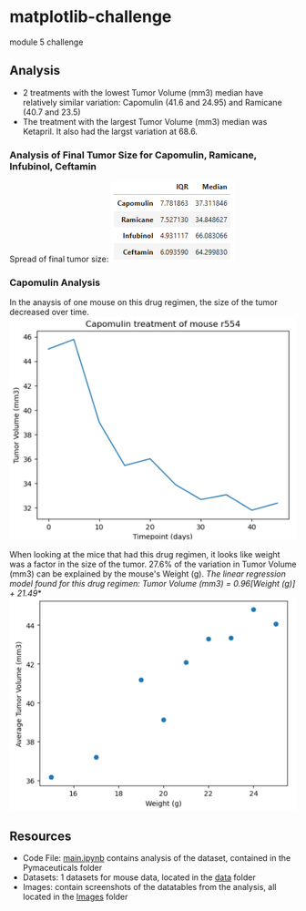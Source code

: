 # matplotlib-challenge
module 5 challenge

## Analysis
- 2 treatments with the lowest Tumor Volume (mm3) median have relatively similar variation: Capomulin (41.6 and 24.95) and Ramicane (40.7 and 23.5)
- The treatment with the largest Tumor Volume (mm3) median was Ketapril. It also had the largst variation  at 68.6.

### Analysis of Final Tumor Size for Capomulin, Ramicane, Infubinol, Ceftamin
Spread of final tumor size:
![iqr and median table](https://github.com/megan-oconnor/matplotlib-challenge/blob/main/Images/final_tumor_iqr_median_table.png)

### Capomulin Analysis
In the anaysis of one mouse on this drug regimen, the size of the tumor decreased over time.
![single mouse analysis](https://github.com/megan-oconnor/matplotlib-challenge/blob/main/Images/capomulin_mouse_r554.png)

When looking at the mice that had this drug regimen, it looks like weight was a factor in the size of the tumor.
27.6% of the variation in Tumor Volume (mm3) can be explained by the mouse's Weight (g).
**The linear regression model found for this drug regimen: Tumor Volume (mm3) = 0.96*[Weight (g)] + 21.49**
![weight and tumor size spread for capomulin](https://github.com/megan-oconnor/matplotlib-challenge/blob/main/Images/capomulin_weight_to_tumor_volume.png)


## Resources
- Code File: [main.ipynb](https://github.com/megan-oconnor/matplotlib-challenge/blob/main/main.ipynb) contains analysis of the dataset, contained in the Pymaceuticals folder
- Datasets: 1 datasets for mouse data, located in the [data](https://github.com/megan-oconnor/matplotlib-challenge/tree/main/data) folder
- Images: contain screenshots of the datatables from the analysis, all located in the [Images](https://github.com/megan-oconnor/matplotlib-challenge/tree/main/Images) folder
